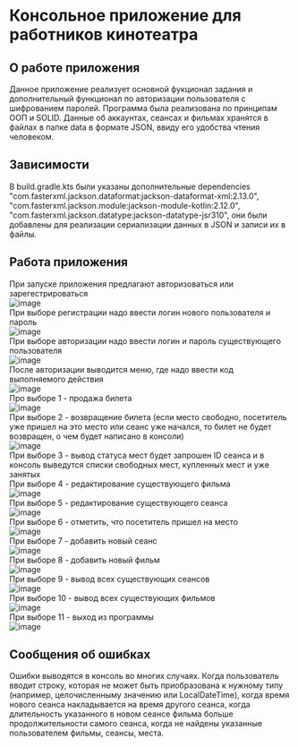 # Консольное приложение для работников кинотеатра
## О работе приложения
Данное приложение реализует основной фукционал задания и дополнительный функционал по авторизации пользователя с шифрованием паролей. Программа была реализована по принципам ООП и SOLID. Данные об аккаунтах, сеансах и фильмах хранятся в файлах в папке data в формате JSON, ввиду его удобства чтения человеком.
## Зависимости
В build.gradle.kts были указаны дополнительные dependencies "com.fasterxml.jackson.dataformat:jackson-dataformat-xml:2.13.0", "com.fasterxml.jackson.module:jackson-module-kotlin:2.12.0", "com.fasterxml.jackson.datatype:jackson-datatype-jsr310", они были добавлены для реализации сериализации данных в JSON и записи их в файлы.
## Работа приложения
При запуске приложения предлагают авторизоваться или зарегестрироваться <br/>
![image](https://github.com/vladimirch-afk/SoftwareDesign_HW_1/assets/93833696/6f4b2d2d-9c31-41d2-b988-8afc567a6ae7) <br/>
При выборе регистрации надо ввести логин нового пользователя и пароль <br/>
![image](https://github.com/vladimirch-afk/SoftwareDesign_HW_1/assets/93833696/e30d217d-e36a-4e43-a057-12fe1e374577) <br/>
При выборе авторизации надо ввести логин и пароль существующего пользователя <br/>
![image](https://github.com/vladimirch-afk/SoftwareDesign_HW_1/assets/93833696/b722a08d-18e5-4b6e-b7e7-1b0bf2028615) <br/>
После авторизации выводится меню, где надо ввести код выполняемого действия <br/>
![image](https://github.com/vladimirch-afk/SoftwareDesign_HW_1/assets/93833696/81299207-523d-4f96-afc8-101a44180ee1) <br/>
Про выборе 1 - продажа билета <br/>
![image](https://github.com/vladimirch-afk/SoftwareDesign_HW_1/assets/93833696/957aa9c7-611a-4ce1-8808-3b97412c5833) <br/>
При выборе 2 - возвращение билета (если место свободно, посетитель уже пришел на это место или сеанс уже начался, то билет не будет возвращен, о чем будет написано в консоли) <br/>
![image](https://github.com/vladimirch-afk/SoftwareDesign_HW_1/assets/93833696/ec94e042-16e9-495b-8188-66b3b0eaaf8e) <br/>
При выборе 3 - вывод статуса мест будет запрошен ID сеанса и в консоль выведутся списки свободных мест, купленных мест и уже занятых <br/>
При выборе 4 - редактирование существующего фильма <br/>
![image](https://github.com/vladimirch-afk/SoftwareDesign_HW_1/assets/93833696/f4c88d23-7f71-4745-8d76-77e6a57b1d5c) <br/>
При выборе 5 - редактирование существующего сеанса <br/>
![image](https://github.com/vladimirch-afk/SoftwareDesign_HW_1/assets/93833696/24b0e429-5ea5-49dc-8b55-e41a5e29dc38) <br/>
При выборе 6 - отметить, что посетитель пришел на место <br/>
![image](https://github.com/vladimirch-afk/SoftwareDesign_HW_1/assets/93833696/07056995-8cd7-4085-bf12-914ceeb7e26b) <br/>
При выборе 7 - добавить новый сеанс <br/>
![image](https://github.com/vladimirch-afk/SoftwareDesign_HW_1/assets/93833696/f3b6fafb-d793-4a36-bb04-d4f424cf1824) <br/>
При выборе 8 - добавить новый фильм <br/>
![image](https://github.com/vladimirch-afk/SoftwareDesign_HW_1/assets/93833696/4b80d920-7bd2-4043-ba27-0a4c6c7c5d97) <br/>
При выборе 9 - вывод всех существующих сеансов <br/>
![image](https://github.com/vladimirch-afk/SoftwareDesign_HW_1/assets/93833696/90f617ab-f265-4de2-952c-4e50a561fd26) <br/>
При выборе 10 - вывод всех существующих фильмов <br/>
![image](https://github.com/vladimirch-afk/SoftwareDesign_HW_1/assets/93833696/7c69ab2e-abb7-483d-b6bd-201f84894670) <br/>
При выборе 11 - выход из программы <br/>
![image](https://github.com/vladimirch-afk/SoftwareDesign_HW_1/assets/93833696/eb2c6cf0-e35a-4c35-a24e-a10602f61307) <br/>
## Сообщения об ошибках
Ошибки выводятся в консоль во многих случаях. Когда пользователь вводит строку, которая не может быть приобразована к нужному типу (например, целочисленныму значению или LocalDateTime), когда время нового сеанса накладывается на время другого сеанса,
когда длительность указанного в новом сеансе фильма больше продолжительности самого сеанса, когда не найдены указанные пользователем фильмы, сеансы, места.
